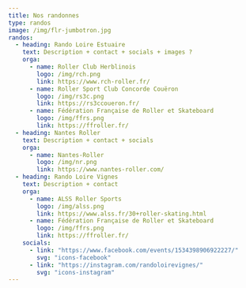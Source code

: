 ```yaml
---
title: Nos randonnes
type: randos
image: /img/flr-jumbotron.jpg
randos:
  - heading: Rando Loire Estuaire
    text: Description + contact + socials + images ?
    orga:
      - name: Roller Club Herblinois
        logo: /img/rch.png
        link: https://www.rch-roller.fr/
      - name: Roller Sport Club Concorde Couëron
        logo: /img/rs3c.png
        link: https://rs3ccoueron.fr/
      - name: Fédération Française de Roller et Skateboard
        logo: /img/ffrs.png
        link: https://ffroller.fr/
  - heading: Nantes Roller
    text: Description + contact + socials
    orga:
      - name: Nantes-Roller
        logo: /img/nr.png
        link: https://www.nantes-roller.com/
  - heading: Rando Loire Vignes
    text: Description + contact
    orga:
      - name: ALSS Roller Sports
        logo: /img/alss.png
        link: https://www.alss.fr/30+roller-skating.html
      - name: Fédération Française de Roller et Skateboard
        logo: /img/ffrs.png
        link: https://ffroller.fr/
    socials:
      - link: "https://www.facebook.com/events/1534398906922227/"
        svg: "icons-facebook"
      - link: "https://instagram.com/randoloirevignes/"
        svg: "icons-instagram"
---
```


